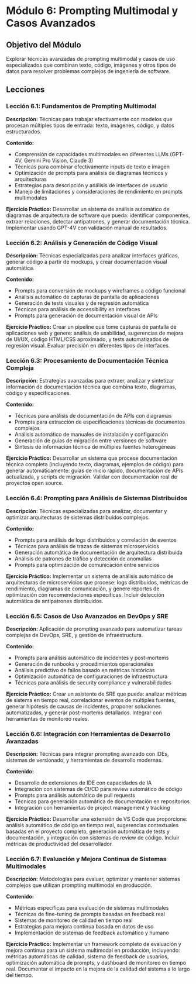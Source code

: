 # Módulo 6: Prompting Multimodal y Casos Avanzados

## Objetivo del Módulo
Explorar técnicas avanzadas de prompting multimodal y casos de uso especializados que combinan texto, código, imágenes y otros tipos de datos para resolver problemas complejos de ingeniería de software.

## Lecciones

### Lección 6.1: Fundamentos de Prompting Multimodal
**Descripción:** Técnicas para trabajar efectivamente con modelos que procesan múltiples tipos de entrada: texto, imágenes, código, y datos estructurados.

**Contenido:**
- Comprensión de capacidades multimodales en diferentes LLMs (GPT-4V, Gemini Pro Vision, Claude 3)
- Técnicas para combinar efectivamente inputs de texto e imagen
- Optimización de prompts para análisis de diagramas técnicos y arquitecturas
- Estrategias para descripción y análisis de interfaces de usuario
- Manejo de limitaciones y consideraciones de rendimiento en prompts multimodales

**Ejercicio Práctico:** 
Desarrollar un sistema de análisis automático de diagramas de arquitectura de software que pueda: identificar componentes, extraer relaciones, detectar antipatrones, y generar documentación técnica. Implementar usando GPT-4V con validación manual de resultados.

### Lección 6.2: Análisis y Generación de Código Visual
**Descripción:** Técnicas especializadas para analizar interfaces gráficas, generar código a partir de mockups, y crear documentación visual automática.

**Contenido:**
- Prompts para conversión de mockups y wireframes a código funcional
- Análisis automático de capturas de pantalla de aplicaciones
- Generación de tests visuales y de regresión automática
- Técnicas para análisis de accessibility en interfaces
- Prompts para generación de documentación visual de APIs

**Ejercicio Práctico:** 
Crear un pipeline que tome capturas de pantalla de aplicaciones web y genere: análisis de usabilidad, sugerencias de mejora de UI/UX, código HTML/CSS aproximado, y tests automatizados de regresión visual. Evaluar precisión en diferentes tipos de interfaces.

### Lección 6.3: Procesamiento de Documentación Técnica Compleja
**Descripción:** Estrategias avanzadas para extraer, analizar y sintetizar información de documentación técnica que combina texto, diagramas, código y especificaciones.

**Contenido:**
- Técnicas para análisis de documentación de APIs con diagramas
- Prompts para extracción de especificaciones técnicas de documentos complejos
- Análisis automático de manuales de instalación y configuración
- Generación de guías de migración entre versiones de software
- Síntesis de información técnica de múltiples fuentes heterogéneas

**Ejercicio Práctico:** 
Desarrollar un sistema que procese documentación técnica completa (incluyendo texto, diagramas, ejemplos de código) para generar automáticamente: guías de inicio rápido, documentación de APIs actualizada, y scripts de migración. Validar con documentación real de proyectos open source.

### Lección 6.4: Prompting para Análisis de Sistemas Distribuidos
**Descripción:** Técnicas especializadas para analizar, documentar y optimizar arquitecturas de sistemas distribuidos complejos.

**Contenido:**
- Prompts para análisis de logs distribuidos y correlación de eventos
- Técnicas para análisis de trazas de sistemas microservicios
- Generación automática de documentación de arquitectura distribuida
- Análisis de patrones de tráfico y detección de anomalías
- Prompts para optimización de comunicación entre servicios

**Ejercicio Práctico:** 
Implementar un sistema de análisis automático de arquitecturas de microservicios que procese: logs distribuidos, métricas de rendimiento, diagramas de comunicación, y genere reportes de optimización con recomendaciones específicas. Incluir detección automática de antipatrones distribuidos.

### Lección 6.5: Casos de Uso Avanzados en DevOps y SRE
**Descripción:** Aplicación de prompting avanzado para automatizar tareas complejas de DevOps, SRE, y gestión de infraestructura.

**Contenido:**
- Prompts para análisis automático de incidentes y post-mortems
- Generación de runbooks y procedimientos operacionales
- Análisis predictivo de fallos basado en métricas históricas
- Optimización automática de configuraciones de infraestructura
- Técnicas para análisis de security compliance y vulnerabilidades

**Ejercicio Práctico:** 
Crear un asistente de SRE que pueda: analizar métricas de sistema en tiempo real, correlacionar eventos de múltiples fuentes, generar hipótesis de causas de incidentes, proponer soluciones automatizadas, y generar post-mortems detallados. Integrar con herramientas de monitoreo reales.

### Lección 6.6: Integración con Herramientas de Desarrollo Avanzadas
**Descripción:** Técnicas para integrar prompting avanzado con IDEs, sistemas de versionado, y herramientas de desarrollo modernas.

**Contenido:**
- Desarrollo de extensiones de IDE con capacidades de IA
- Integración con sistemas de CI/CD para review automático de código
- Prompts para análisis automático de pull requests
- Técnicas para generación automática de documentación en repositorios
- Integración con herramientas de project management y tracking

**Ejercicio Práctico:** 
Desarrollar una extensión de VS Code que proporcione: análisis automático de código en tiempo real, sugerencias contextuales basadas en el proyecto completo, generación automática de tests y documentación, y integración con sistemas de review de código. Incluir métricas de productividad del desarrollador.

### Lección 6.7: Evaluación y Mejora Continua de Sistemas Multimodales
**Descripción:** Metodologías para evaluar, optimizar y mantener sistemas complejos que utilizan prompting multimodal en producción.

**Contenido:**
- Métricas específicas para evaluación de sistemas multimodales
- Técnicas de fine-tuning de prompts basadas en feedback real
- Sistemas de monitoreo de calidad en tiempo real
- Estrategias para mejora continua basada en datos de uso
- Implementación de sistemas de feedback automático y humano

**Ejercicio Práctico:** 
Implementar un framework completo de evaluación y mejora continua para un sistema multimodal en producción, incluyendo: métricas automáticas de calidad, sistema de feedback de usuarios, optimización automática de prompts, y dashboard de monitoreo en tiempo real. Documentar el impacto en la mejora de la calidad del sistema a lo largo del tiempo.
